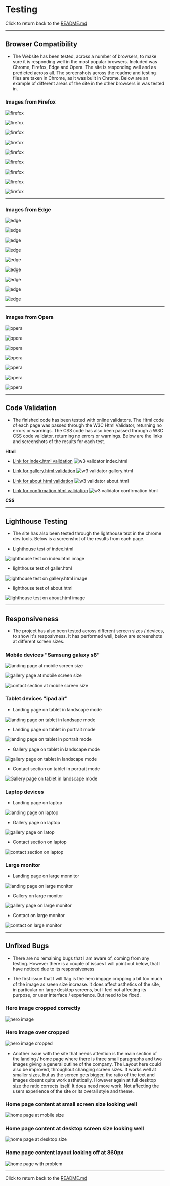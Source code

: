 
# Testing

Click to return back to the [README.md](README.md)

***

## Browser Compatibility
- The Website has been tested, across a number of browsers, to make sure it is responding well in the most popular browsers.
Included was Chrome, Firefox, Edge and Opera. The site is responding well and as predicted across all. The screenshots across the readme and testing files are taken in Chrome, as it was built in Chrome. Below are an example of different areas of the site in the other browsers in was tested in.


### Images from Firefox

![firefox](documentation/firefox1.jpeg)

![firefox](documentation/firefox2.jpeg)

![firefox](documentation/firefox3.jpeg)

![firefox](documentation/firefox4.jpeg)

![firefox](documentation/firefox5.jpeg)

![firefox](documentation/firefox6.jpeg)

![firefox](documentation/firefox7.jpeg)

![firefox](documentation/firefox8.jpeg)

![firefox](documentation/firefox9.jpeg)


***


### Images from Edge

![edge](documentation/edge1.jpeg)

![edge](documentation/edge2.png)

![edge](documentation/edge3.jpeg)

![edge](documentation/edge4.jpeg)

![edge](documentation/edge5.jpeg)

![edge](documentation/edge6.jpeg)

![edge](documentation/edge7.jpeg)

![edge](documentation/edge8.jpeg)

![edge](documentation/edge9.jpeg)


***

### Images from Opera

![opera](documentation/opera1.jpeg)

![opera](documentation/opera2.jpeg)

![opera](documentation/opera3.jpeg)

![opera](documentation/opera4.jpeg)

![opera](documentation/opera5.jpeg)

![opera](documentation/opera6.jpeg)

![opera](documentation/opera7.jpeg)




***

## Code Validation

- The finished code has been tested with online validators. 
The Html code of each page was passed through the W3C Html Validator, returning no errors or warnings.
The CSS code has also been passed through a W3C CSS code validator, returning no errors or warnings. 
Below are the links and screenshots of the results for each test.

__Html__

- [Link for index.html validation](https://validator.w3.org/nu/?doc=https%3A%2F%2Fdylankane.github.io%2FDesign-In-Ply%2Findex.html)
![w3 validator index.html](documentation/w3-validator-index.html.png)

- [Link for gallery.html validation](https://validator.w3.org/nu/?doc=https%3A%2F%2Fdylankane.github.io%2FDesign-In-Ply%2Fgallery.html)
![w3 validator gallery.html](documentation/w3-validator-gallery.html.png)

- [Link for about.html validation](https://validator.w3.org/nu/?doc=https%3A%2F%2Fdylankane.github.io%2FDesign-In-Ply%2Fabout.html)
![w3 validator about.html](documentation/w3-validator-about.html.png)

- [Link for confirmation.html validation](https://validator.w3.org/nu/?doc=https%3A%2F%2Fdylankane.github.io%2FDesign-In-Ply%2Fconfirmation.html)
![w3 validator confirmation.html](documentation/w3-validator-confirmation.html.png)

__CSS__
   

***

## Lighthouse Testing

- The site has also been tested through the lighthouse text in the chrome dev tools. Below is a screenshot of the results from each page.


- Lighthouse test of index.html

![lighthouse test on index.html image](documentation/lighthouse-index.html.png)


- lighthouse test of galler.html

![lighthouse test on gallery.html image](documentation/lighthouse-gallery.html.png)


- lighthouse test of about.html

![lighthouse test on about.html image](documentation/lighthouse-about.html.png)

***

## Responsiveness

- The project has also been tested across different screen sizes / devices, to show it's resposivness. It has performed well, below are screenshots at different screen sizes.


### Mobile devices "Samsung galaxy s8"

![landing page at mobile screen size](documentation/landing-page-mobile.png)

![gallery page at mobile screen size](documentation/gallery-page-mobile.png)

![contact section at mobile screen size](documentation/contact-mobile.png)


### Tablet devices "ipad air"

- Landing page on tablet in landscape mode

![landing page on tablet in landsape mode](documentation/landing-page-tablet-landscape.png)


- Landing page on tablet in portrait mode

![landing page on tablet in portrait mode](documentation/landing-page%20tablet-portrait.png)


- Gallery page on tablet in landscape mode

![gallery page on tablet in landscape mode](documentation/gallery-page-tablet-landscape.png)


- Contact section on tablet in portrait mode

![Gallery page on tablet in landscape mode](documentation/contact-page-tablet-portrait.png)


### Laptop devices


- Landing page on laptop

![landing page on laptop](documentation/landing-page-laptop.png)


- Gallery page on laptop

![gallery page on latop](documentation/gallery-page-laptop.png)


- Contact section on laptop

![contact section on laptop](documentation/contact-laptop.png)



### Large monitor


- Landing page on large monnitor

![landing page on large monitor](documentation/landing-page-monitor.png)


- Gallery on large monitor

![gallery page on large monitor](documentation/gallery-page-monitor.png)


- Contact on large monitor

![contact on large monitor](documentation/contact-monitor.png)



***


## Unfixed Bugs

- There are no remaining bugs that I am aware of, coming from any testing. However there is a couple of issues I will point out below, that I have noticed due to its responsiveness


 - The first issue that I will flag is the hero imgage cropping a bit too much of the image as sreen size increase. It does affect asthetics of the site, in particular on large desktop screens, but I feel not affecting its purpose, or user interface / experience. But need to be fixed.

 ### Hero image cropped correctly 

![hero image](documentation/hero-image-bug-small.png)

### Hero image over cropped

 ![hero image cropped](documentation/hero-image-bug-desktop.png)


 - Another issue with the site that needs attention is the main section of the landing / home page where there is three small paragraphs and two images giving a general outline of the company. The Layout here could also be improved, throughout changing screen sizes. It works well at smaller sizes, but as the screen gets bigger, the ratio of the text and images doesnt quite work asthetically. However again at full desktop size the ratio corrects itself. It does need more work. Not affecting the users experience of the site or its overall style and theme.

### Home page content at small screen size looking well

 ![home page at mobile size](documentation/home-page-small.png)

 ### Home page content at desktop screen size looking well

 ![home page at desktop size](documentation/home-page-large.png)

 ### Home page content layout looking off at 860px

 ![home page with problem](documentation/home-page-problem.png) 

*** 
    
Click to return back to the [README.md](README.md)